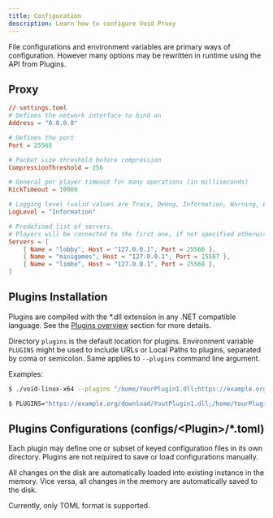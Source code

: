 ```yaml
---
title: Configuration
description: Learn how to configure Void Proxy
---
```


File configurations and environment variables are primary ways of configuration.
However many options may be rewritten in runtime using the API from Plugins.

## Proxy

```toml
// settings.toml
# Defines the network interface to bind on
Address = "0.0.0.0"

# Defines the port
Port = 25565

# Packet size threshold before compression
CompressionThreshold = 256

# General per player timeout for many operations (in milliseconds)
KickTimeout = 10000

# Logging level (valid values are Trace, Debug, Information, Warning, Error, Critical)
LogLevel = "Information"

# Predefined list of servers. 
# Players will be connected to the first one, if not specified otherwise from plugins.
Servers = [
	{ Name = "lobby", Host = "127.0.0.1", Port = 25566 },
	{ Name = "minigames", Host = "127.0.0.1", Port = 25567 },
	{ Name = "limbo", Host = "127.0.0.1", Port = 25568 },
]
```

## Plugins Installation

Plugins are compiled with the *.dll extension in any .NET compatible language.
See the [Plugins overview](../developing-plugins/overview.md) section for more details.

Directory `plugins` is the default location for plugins.
Environment variable `PLUGINS` might be used to include URLs or Local Paths to plugins, separated by coma or semicolon.
Same applies to `--plugins` command line argument.

Examples:
```bash
$ ./void-linux-x64 --plugins "/home/YourPlugin1.dll;https://example.org/download/YoutPlugin2.dll"
```
```bash
$ PLUGINS="https://example.org/download/YoutPlugin1.dll;/home/YourPlugin2.dll" ./void-linux-x64
```

## Plugins Configurations (configs/\<Plugin\>/*.toml)

Each plugin may define one or subset of keyed configuration files in its own directory. 
Plugins are not required to save or load configurations manually. 

All changes on the disk are automatically loaded into existing instance in the memory.
Vice versa, all changes in the memory are automatically saved to the disk.

Currently, only TOML format is supported.